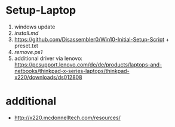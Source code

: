 # Setup-Laptop
1. windows update
2. _install.md_
3. https://github.com/Disassembler0/Win10-Initial-Setup-Script + preset.txt
4. _remove.ps1_
5. additional driver via lenovo: https://pcsupport.lenovo.com/de/de/products/laptops-and-netbooks/thinkpad-x-series-laptops/thinkpad-x220/downloads/ds012808


# additional
- http://x220.mcdonnelltech.com/resources/